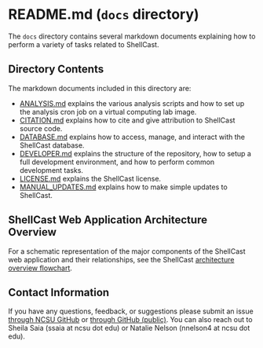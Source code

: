 
# README.md (`docs` directory)

The `docs` directory contains several markdown documents explaining how to perform a variety of tasks related to ShellCast.

## Directory Contents

The markdown documents included in this directory are:

- [ANALYSIS.md](ANALYSIS.md) explains the various analysis scripts and how to set up the analysis cron job on a virtual computing lab image.
- [CITATION.md](CITATION.md) explains how to cite and give attribution to ShellCast source code.
- [DATABASE.md](DATABASE.md) explains how to access, manage, and interact with the ShellCast database.
- [DEVELOPER.md](DEVELOPER.md) explains the structure of the repository, how to setup a full development environment, and how to perform common development tasks.
- [LICENSE.md](LICENSE.md) explains the ShellCast license.
- [MANUAL_UPDATES.md](MANUAL_UPDATES.md) explains how to make simple updates to ShellCast.

## ShellCast Web Application Architecture Overview

For a schematic representation of the major components of the ShellCast web application and their relationships, see the ShellCast [architecture overview flowchart](/../../#2-architecture-overview).

## Contact Information

If you have any questions, feedback, or suggestions please submit an issue [through NCSU GitHub](https://github.ncsu.edu/biosystemsanalyticslab/shellcast/issues) or [through GitHub (public)](https://github.com/Biosystems-Analytics-Lab/shellcast/issues). You can also reach out to Sheila Saia (ssaia at ncsu dot edu) or Natalie Nelson (nnelson4 at ncsu dot edu).
